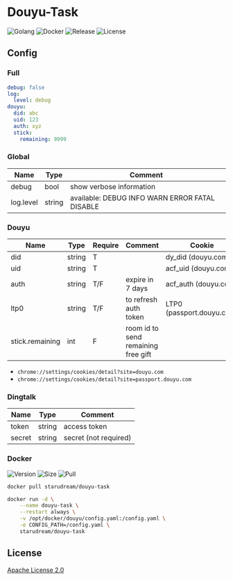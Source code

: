 # Douyu-Task

![Golang](https://img.shields.io/github/actions/workflow/status/starudream/douyu-task/golang.yml?label=golang&style=for-the-badge)
![Docker](https://img.shields.io/github/actions/workflow/status/starudream/douyu-task/docker.yml?label=docker&style=for-the-badge)
![Release](https://img.shields.io/github/v/release/starudream/douyu-task?include_prereleases&sort=semver&style=for-the-badge)
![License](https://img.shields.io/github/license/starudream/douyu-task?style=for-the-badge)

## Config

### Full

```yaml
debug: false
log:
  level: debug
douyu:
  did: abc
  uid: 123
  auth: xyz
  stick:
    remaining: 9999
```

### Global

| Name      | Type   | Comment                                        |
|-----------|--------|------------------------------------------------|
| debug     | bool   | show verbose information                       |
| log.level | string | available: DEBUG INFO WARN ERROR FATAL DISABLE |

### Douyu

| Name            | Type   | Require | Comment                             | Cookie                    |
|-----------------|--------|---------|-------------------------------------|---------------------------|
| did             | string | T       |                                     | dy_did (douyu.com)        |
| uid             | string | T       |                                     | acf_uid (douyu.com)       |
| auth            | string | T/F     | expire in 7 days                    | acf_auth (douyu.com)      |
| ltp0            | string | T/F     | to refresh auth token               | LTP0 (passport.douyu.com) |
| stick.remaining | int    | F       | room id to send remaining free gift |                           |

- `chrome://settings/cookies/detail?site=douyu.com`
- `chrome://settings/cookies/detail?site=passport.douyu.com`

### Dingtalk

| Name   | Type   | Comment               |
|--------|--------|-----------------------|
| token  | string | access token          |
| secret | string | secret (not required) |

### Docker

![Version](https://img.shields.io/docker/v/starudream/douyu-task?sort=semver&style=for-the-badge)
![Size](https://img.shields.io/docker/image-size/starudream/douyu-task?sort=semver&style=for-the-badge)
![Pull](https://img.shields.io/docker/pulls/starudream/douyu-task?style=for-the-badge)

```bash
docker pull starudream/douyu-task
```

```bash
docker run -d \
    --name douyu-task \
    --restart always \
    -v /opt/docker/douyu/config.yaml:/config.yaml \
    -e CONFIG_PATH=/config.yaml \
    starudream/douyu-task
```

## License

[Apache License 2.0](./LICENSE)
